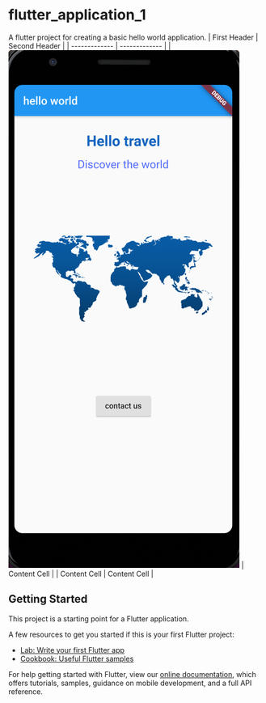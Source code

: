 # flutter_application_1

A flutter project for creating a basic hello world application. 
| First Header  | Second Header |
| ------------- | ------------- |
| ![alt text](https://github.com/cherry247/Flutter-applications/blob/master/screenshots/Capture.PNG) | Content Cell  |
| Content Cell  | Content Cell  |



## Getting Started

This project is a starting point for a Flutter application.

A few resources to get you started if this is your first Flutter project:

- [Lab: Write your first Flutter app](https://flutter.dev/docs/get-started/codelab)
- [Cookbook: Useful Flutter samples](https://flutter.dev/docs/cookbook)

For help getting started with Flutter, view our
[online documentation](https://flutter.dev/docs), which offers tutorials,
samples, guidance on mobile development, and a full API reference.
